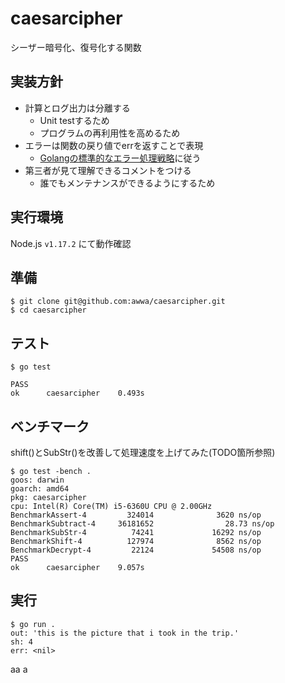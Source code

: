 # caesarcipher
シーザー暗号化、復号化する関数

## 実装方針

- 計算とログ出力は分離する
  - Unit testするため
  - プログラムの再利用性を高めるため
- エラーは関数の戻り値でerrを返すことで表現
  - [Golangの標準的なエラー処理戦略](https://golang.org/doc/effective_go)に従う
- 第三者が見て理解できるコメントをつける
  - 誰でもメンテナンスができるようにするため

## 実行環境

Node.js `v1.17.2` にて動作確認

## 準備

```
$ git clone git@github.com:awwa/caesarcipher.git
$ cd caesarcipher
```

## テスト

```
$ go test

PASS
ok      caesarcipher    0.493s
```

## ベンチマーク

shift()とSubStr()を改善して処理速度を上げてみた(TODO箇所参照)

```
$ go test -bench .
goos: darwin
goarch: amd64
pkg: caesarcipher
cpu: Intel(R) Core(TM) i5-6360U CPU @ 2.00GHz
BenchmarkAssert-4         324014              3620 ns/op
BenchmarkSubtract-4     36181652                28.73 ns/op
BenchmarkSubStr-4          74241             16292 ns/op
BenchmarkShift-4          127974              8562 ns/op
BenchmarkDecrypt-4         22124             54508 ns/op
PASS
ok      caesarcipher    9.057s
```

## 実行

```
$ go run .
out: 'this is the picture that i took in the trip.'
sh: 4
err: <nil>
```
aa
a